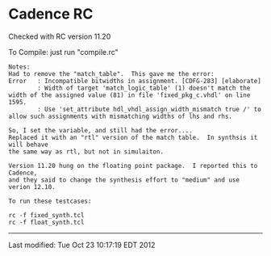 # Cadence RC

Checked with RC version 11.20

To Compile: just run "compile.rc"

    Notes:
    Had to remove the "match_table".  This gave me the error:
    Error   : Incompatible bitwidths in assignment. [CDFG-283] [elaborate]
            : Width of target 'match_logic_table' (1) doesn't match the width of the assigned value (81) in file 'fixed_pkg_c.vhdl' on line 1595.
            : Use 'set_attribute hdl_vhdl_assign_width_mismatch true /' to allow such assignments with mismatching widths of lhs and rhs.
    
    So, I set the variable, and still had the error....
    Replaced it with an "rtl" version of the match table.  In synthsis it will behave
    the same way as rtl, but not in simulaiton.
    
    Version 11.20 hung on the floating point package.  I reported this to Cadence,
    and they said to change the synthesis effort to "medium" and use verion 12.10.
    
    To run these testcases:
    
    rc -f fixed_synth.tcl
    rc -f float_synth.tcl

-----

Last modified: Tue Oct 23 10:17:19 EDT 2012
